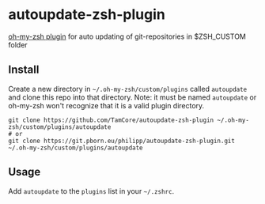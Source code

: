 autoupdate-zsh-plugin
====================

[oh-my-zsh plugin](https://github.com/robbyrussell/oh-my-zsh) for auto updating of git-repositories in $ZSH_CUSTOM folder

## Install

Create a new directory in `~/.oh-my-zsh/custom/plugins` called `autoupdate` and clone this repo into that directory. Note: it must be named `autoupdate` or oh-my-zsh won't recognize that it is a valid plugin directory.
```
git clone https://github.com/TamCore/autoupdate-zsh-plugin ~/.oh-my-zsh/custom/plugins/autoupdate
# or
git clone https://git.pborn.eu/philipp/autoupdate-zsh-plugin.git ~/.oh-my-zsh/custom/plugins/autoupdate
```

## Usage

Add `autoupdate` to the `plugins` list in your `~/.zshrc`.
